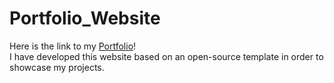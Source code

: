 # Portfolio_Website
Here is the link to my [Portfolio](https://earnestl.github.io/Portfolio_Website/)!  
I have developed this website based on an open-source template in order to showcase my projects.
